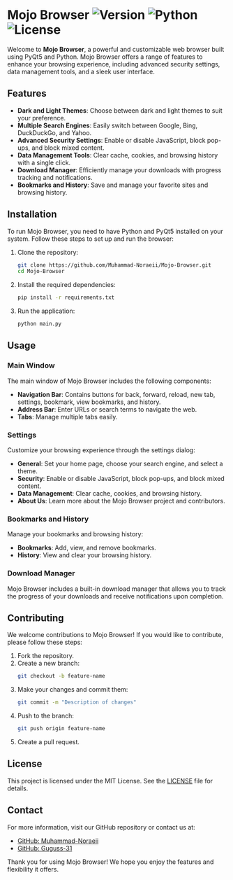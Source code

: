 
# Mojo Browser ![Version](https://img.shields.io/badge/version-0.1--alpha-blue) ![Python](https://img.shields.io/badge/Python-3.x-blue) ![License](https://img.shields.io/badge/license-MIT-green)

Welcome to **Mojo Browser**, a powerful and customizable web browser built using PyQt5 and Python. Mojo Browser offers a range of features to enhance your browsing experience, including advanced security settings, data management tools, and a sleek user interface.

## Features

- **Dark and Light Themes**: Choose between dark and light themes to suit your preference.
- **Multiple Search Engines**: Easily switch between Google, Bing, DuckDuckGo, and Yahoo.
- **Advanced Security Settings**: Enable or disable JavaScript, block pop-ups, and block mixed content.
- **Data Management Tools**: Clear cache, cookies, and browsing history with a single click.
- **Download Manager**: Efficiently manage your downloads with progress tracking and notifications.
- **Bookmarks and History**: Save and manage your favorite sites and browsing history.

## Installation

To run Mojo Browser, you need to have Python and PyQt5 installed on your system. Follow these steps to set up and run the browser:

1. Clone the repository:
   ```sh
   git clone https://github.com/Muhammad-Noraeii/Mojo-Browser.git
   cd Mojo-Browser
   ```

2. Install the required dependencies:
   ```sh
   pip install -r requirements.txt
   ```

3. Run the application:
   ```sh
   python main.py
   ```

## Usage

### Main Window

The main window of Mojo Browser includes the following components:

- **Navigation Bar**: Contains buttons for back, forward, reload, new tab, settings, bookmark, view bookmarks, and history.
- **Address Bar**: Enter URLs or search terms to navigate the web.
- **Tabs**: Manage multiple tabs easily.

### Settings

Customize your browsing experience through the settings dialog:

- **General**: Set your home page, choose your search engine, and select a theme.
- **Security**: Enable or disable JavaScript, block pop-ups, and block mixed content.
- **Data Management**: Clear cache, cookies, and browsing history.
- **About Us**: Learn more about the Mojo Browser project and contributors.

### Bookmarks and History

Manage your bookmarks and browsing history:

- **Bookmarks**: Add, view, and remove bookmarks.
- **History**: View and clear your browsing history.

### Download Manager

Mojo Browser includes a built-in download manager that allows you to track the progress of your downloads and receive notifications upon completion.

## Contributing

We welcome contributions to Mojo Browser! If you would like to contribute, please follow these steps:

1. Fork the repository.
2. Create a new branch:
   ```sh
   git checkout -b feature-name
   ```
3. Make your changes and commit them:
   ```sh
   git commit -m "Description of changes"
   ```
4. Push to the branch:
   ```sh
   git push origin feature-name
   ```
5. Create a pull request.

## License

This project is licensed under the MIT License. See the [LICENSE](LICENSE) file for details.

## Contact

For more information, visit our GitHub repository or contact us at:

- [GitHub: Muhammad-Noraeii](https://github.com/Muhammad-Noraeii)
- [GitHub: Guguss-31](https://github.com/Guguss-31)

Thank you for using Mojo Browser! We hope you enjoy the features and flexibility it offers.
